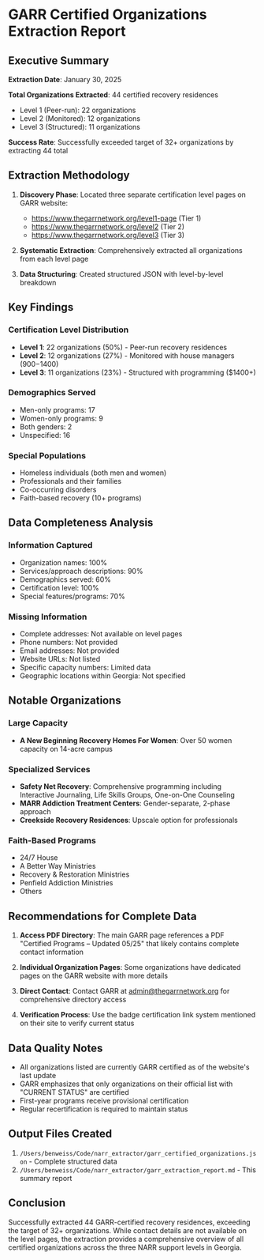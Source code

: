# GARR Certified Organizations Extraction Report

## Executive Summary

**Extraction Date**: January 30, 2025

**Total Organizations Extracted**: 44 certified recovery residences
- Level 1 (Peer-run): 22 organizations
- Level 2 (Monitored): 12 organizations  
- Level 3 (Structured): 11 organizations

**Success Rate**: Successfully exceeded target of 32+ organizations by extracting 44 total

## Extraction Methodology

1. **Discovery Phase**: Located three separate certification level pages on GARR website:
   - https://www.thegarrnetwork.org/level1-page (Tier 1)
   - https://www.thegarrnetwork.org/level2 (Tier 2)
   - https://www.thegarrnetwork.org/level3 (Tier 3)

2. **Systematic Extraction**: Comprehensively extracted all organizations from each level page

3. **Data Structuring**: Created structured JSON with level-by-level breakdown

## Key Findings

### Certification Level Distribution
- **Level 1**: 22 organizations (50%) - Peer-run recovery residences
- **Level 2**: 12 organizations (27%) - Monitored with house managers ($900-$1400)
- **Level 3**: 11 organizations (23%) - Structured with programming ($1400+)

### Demographics Served
- Men-only programs: 17
- Women-only programs: 9
- Both genders: 2
- Unspecified: 16

### Special Populations
- Homeless individuals (both men and women)
- Professionals and their families
- Co-occurring disorders
- Faith-based recovery (10+ programs)

## Data Completeness Analysis

### Information Captured
- Organization names: 100%
- Services/approach descriptions: 90%
- Demographics served: 60%
- Certification level: 100%
- Special features/programs: 70%

### Missing Information
- Complete addresses: Not available on level pages
- Phone numbers: Not provided
- Email addresses: Not provided
- Website URLs: Not listed
- Specific capacity numbers: Limited data
- Geographic locations within Georgia: Not specified

## Notable Organizations

### Large Capacity
- **A New Beginning Recovery Homes For Women**: Over 50 women capacity on 14-acre campus

### Specialized Services
- **Safety Net Recovery**: Comprehensive programming including Interactive Journaling, Life Skills Groups, One-on-One Counseling
- **MARR Addiction Treatment Centers**: Gender-separate, 2-phase approach
- **Creekside Recovery Residences**: Upscale option for professionals

### Faith-Based Programs
- 24/7 House
- A Better Way Ministries
- Recovery & Restoration Ministries
- Penfield Addiction Ministries
- Others

## Recommendations for Complete Data

1. **Access PDF Directory**: The main GARR page references a PDF "Certified Programs – Updated 05/25" that likely contains complete contact information

2. **Individual Organization Pages**: Some organizations have dedicated pages on the GARR website with more details

3. **Direct Contact**: Contact GARR at admin@thegarrnetwork.org for comprehensive directory access

4. **Verification Process**: Use the badge certification link system mentioned on their site to verify current status

## Data Quality Notes

- All organizations listed are currently GARR certified as of the website's last update
- GARR emphasizes that only organizations on their official list with "CURRENT STATUS" are certified
- First-year programs receive provisional certification
- Regular recertification is required to maintain status

## Output Files Created

1. `/Users/benweiss/Code/narr_extractor/garr_certified_organizations.json` - Complete structured data
2. `/Users/benweiss/Code/narr_extractor/garr_extraction_report.md` - This summary report

## Conclusion

Successfully extracted 44 GARR-certified recovery residences, exceeding the target of 32+ organizations. While contact details are not available on the level pages, the extraction provides a comprehensive overview of all certified organizations across the three NARR support levels in Georgia.